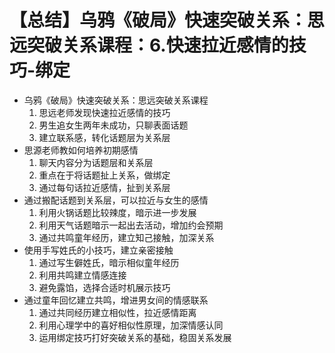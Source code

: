 # 【总结】乌鸦《破局》快速突破关系：思远突破关系课程：6.快速拉近感情的技巧-绑定

-   乌鸦《破局》快速突破关系：思远突破关系课程
    1.  思远老师发现快速拉近感情的技巧
    2.  男生追女生两年未成功，只聊表面话题
    3.  建立联系感，转化话题层为关系层
-   思源老师教如何培养初期感情
    1.  聊天内容分为话题层和关系层
    2.  重点在于将话题扯上关系，做绑定
    3.  通过每句话拉近感情，扯到关系层
-   通过搬配话题到关系层，可以拉近与女生的感情
    1.  利用火锅话题比较辣度，暗示进一步发展
    2.  利用天气话题暗示一起出去活动，增加约会预期
    3.  通过共鸣童年经历，建立知己接触，加深关系
-   使用手写姓氏的小技巧，建立亲密接触
    1.  通过写生僻姓氏，暗示相似童年经历
    2.  利用共鸣建立情感连接
    3.  避免露馅，选择合适时机展示技巧
-   通过童年回忆建立共鸣，增进男女间的情感联系
    1.  通过共同经历建立相似性，拉近感情距离
    2.  利用心理学中的喜好相似性原理，加深情感认同
    3.  运用绑定技巧打好突破关系的基础，稳固关系发展